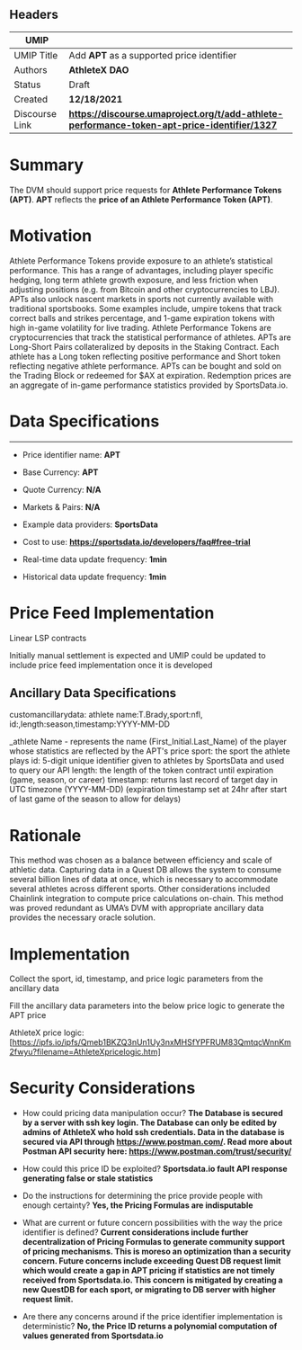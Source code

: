 ## Headers

| UMIP                |                                                               |
| ------------------- | ------------------------------------------------------------- |
| UMIP Title          | Add **APT** as a supported price identifier |
| Authors             | **AthleteX DAO**                                                      |
| Status              | Draft                                                         |
| Created             | **12/18/2021**                                              |
| Discourse Link      | **https://discourse.umaproject.org/t/add-athlete-performance-token-apt-price-identifier/1327**            |

# Summary 

The DVM should support price requests for **Athlete Performance Tokens (APT)**. **APT** reflects the **price of an Athlete Performance Token (APT)**.


# Motivation
Athlete Performance Tokens provide exposure to an athlete’s statistical performance.
This has a range of advantages, including player specific hedging, long term athlete
growth exposure, and less friction when adjusting positions (e.g. from Bitcoin and other
cryptocurrencies to LBJ).
APTs also unlock nascent markets in sports not currently available with traditional
sportsbooks. Some examples include, umpire tokens that track correct balls and strikes
percentage, and 1-game expiration tokens with high in-game volatility for live trading.
Athlete Performance Tokens are cryptocurrencies that track the statistical performance
of athletes. APTs are Long-Short Pairs collateralized by deposits in the Staking Contract.
Each athlete has a Long token reflecting positive performance and Short token
reflecting negative athlete performance. APTs can be bought and sold on the Trading
Block or redeemed for $AX at expiration. Redemption prices are an aggregate of
in-game performance statistics provided by SportsData.io.

# Data Specifications

-----------------------------------------
- Price identifier name: **APT** 
- Base Currency: **APT**
- Quote Currency: **N/A**
- Markets & Pairs: **N/A**
- Example data providers: **SportsData**
- Cost to use: **https://sportsdata.io/developers/faq#free-trial**

- Real-time data update frequency: **1min**
- Historical data update frequency: **1min**

# Price Feed Implementation

Linear LSP contracts

Initially manual settlement is expected and UMIP could be updated to include price feed implementation once it is developed

## Ancillary Data Specifications
customancillarydata:
athlete name:T.Brady,sport:nfl, id:,length:season,timestamp:YYYY-MM-DD

_athlete Name - represents the name (First_Initial.Last_Name) of the player whose statistics are reflected by the APT's price
sport: the sport the athlete plays
id: 5-digit unique identifier given to athletes by SportsData and used to query our API
length: the length of the token contract until expiration (game, season, or career)
timestamp: returns last record of target day in UTC timezone (YYYY-MM-DD)
(expiration timestamp set at 24hr after start of last game of the season to allow for delays) 

# Rationale

This method was chosen as a balance between efficiency and scale of athletic data. Capturing data in a Quest DB allows the system to consume several billion lines of data at once, which is necessary to accommodate several athletes across different sports. Other considerations included Chainlink integration to compute price calculations on-chain. This method was proved redundant as UMA’s DVM with appropriate ancillary data provides the necessary oracle solution.

# Implementation

Collect the sport, id, timestamp, and price logic parameters from the ancillary data

Fill the ancillary data parameters into the below price logic to generate the APT price

AthleteX price logic: [https://ipfs.io/ipfs/Qmeb1BKZQ3nUn1Uy3nxMHSfYPFRUM83QmtqcWnnKm2fwyu?filename=AthleteXpricelogic.htm]

# Security Considerations

- How could pricing data manipulation occur?
**The Database is secured by a server with ssh key login. The Database can only be edited by admins of AthleteX who hold ssh credentials. Data in the database is secured via API through https://www.postman.com/. Read more about Postman API security here: https://www.postman.com/trust/security/**
- How could this price ID be exploited?
**Sportsdata.io fault API response generating false or stale statistics**

- Do the instructions for determining the price provide people with enough certainty?
**Yes, the Pricing Formulas are indisputable**

- What are current or future concern possibilities with the way the price identifier is defined?
**Current considerations include further decentralization of Pricing Formulas to generate community support of pricing mechanisms. This is moreso an optimization than a security concern. Future concerns include exceeding Quest DB request limit which would create a gap in APT pricing if statistics are not timely received from Sportsdata.io. This concern is mitigated by creating a new QuestDB for each sport, or migrating to DB server with higher request limit.**

- Are there any concerns around if the price identifier implementation is deterministic?
**No, the Price ID returns a polynomial computation of values generated from Sportsdata.io**

